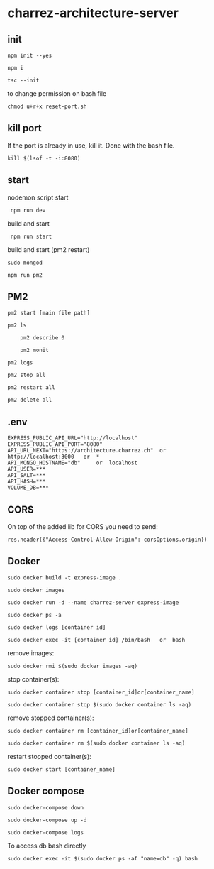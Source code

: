 # charrez-architecture-server

## init

    npm init --yes
    
    npm i
    
    tsc --init
    
to change permission on bash file
    
    chmod u+r+x reset-port.sh
    
## kill port

If the port is already in use, kill it. Done with the bash file.
    
    kill $(lsof -t -i:8080)
    
 ## start
 
 nodemon script start
 
     npm run dev
     
 build and start
     
     npm run start
     
 build and start (pm2 restart)
 
    sudo mongod
 
    npm run pm2
    
## PM2

    pm2 start [main file path]
    
    pm2 ls
    
        pm2 describe 0
    
        pm2 monit
        
    pm2 logs
    
    pm2 stop all 
    
    pm2 restart all
    
    pm2 delete all
    
## .env

    EXPRESS_PUBLIC_API_URL="http://localhost"
    EXPRESS_PUBLIC_API_PORT="8080"
    API_URL_NEXT="https://architecture.charrez.ch"  or  http://localhost:3000   or  *
    API_MONGO_HOSTNAME="db"     or  localhost
    API_USER=***
    API_SALT=***
    API_HASH=***
    VOLUME_DB=***
    
## CORS

On top of the added lib for CORS you need to send:

    res.header({"Access-Control-Allow-Origin": corsOptions.origin})
    
## Docker

    sudo docker build -t express-image .
   
    sudo docker images
    
    sudo docker run -d --name charrez-server express-image

    sudo docker ps -a
    
    sudo docker logs [container id]
    
    sudo docker exec -it [container id] /bin/bash   or  bash
    
remove images:

    sudo docker rmi $(sudo docker images -aq)
    
stop container(s):

    sudo docker container stop [container_id]or[container_name]
    
    sudo docker container stop $(sudo docker container ls -aq)
    
remove stopped container(s):

    sudo docker container rm [container_id]or[container_name]
    
    sudo docker container rm $(sudo docker container ls -aq)
    
restart stopped container(s):

    sudo docker start [container_name]
    
## Docker compose

    sudo docker-compose down
    
    sudo docker-compose up -d
    
    sudo docker-compose logs
    
To access db bash directly

    sudo docker exec -it $(sudo docker ps -af "name=db" -q) bash
    
